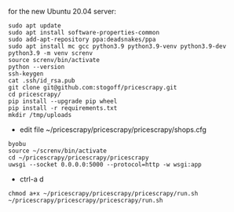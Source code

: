 for the new Ubuntu 20.04 server:
```
sudo apt update
sudo apt install software-properties-common
sudo add-apt-repository ppa:deadsnakes/ppa
sudo apt install mc gcc python3.9 python3.9-venv python3.9-dev
python3.9 -m venv screnv
source screnv/bin/activate
python --version
ssh-keygen
cat .ssh/id_rsa.pub 
git clone git@github.com:stogoff/pricescrapy.git
cd pricescrapy/
pip install --upgrade pip wheel
pip install -r requirements.txt 
mkdir /tmp/uploads
```
* edit file ~/pricescrapy/pricescrapy/pricescrapy/shops.cfg
```
byobu
source ~/screnv/bin/activate
cd ~/pricescrapy/pricescrapy/pricescrapy
uwsgi --socket 0.0.0.0:5000 --protocol=http -w wsgi:app
```
 * ctrl-a d
 
``` 
chmod a+x ~/pricescrapy/pricescrapy/pricescrapy/run.sh
~/pricescrapy/pricescrapy/pricescrapy/run.sh

```